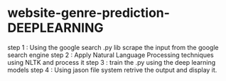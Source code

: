 # website-genre-prediction-DEEPLEARNING

step 1 : Using the google search .py lib scrape the input from the google search engine
step 2 : Apply Natural Language Processing techniques using NLTK and process it 
step 3 : train the .py using the deep learning models
step 4 : Using jason file system retrive the output and display it.
